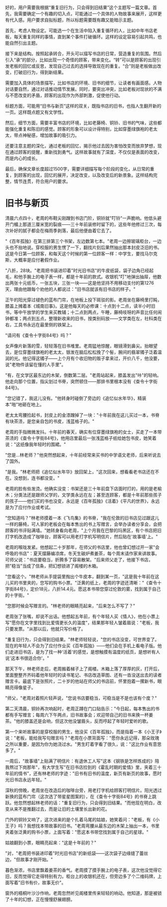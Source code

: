 <ReasoningChainRenderer>
好的，用户需要我根据“重复旧行为，只会得到旧结果”这个主题写一篇文章。首先，我需要确定一个有趣的切入点，可能通过一个具体的人物故事来展开，这样更有代入感。用户要求自拟标题，所以标题需要既有趣又能暗示主题。

首先，考虑人物设定。可能选一个在生活中陷入重复循环的人，比如中年书店老板，每天重复同样的事情，直到某个事件打破循环。这样的设定容易引起共鸣，也能自然引出主题。

接下来是结构。按照起承转合，开头可以描写书店的日常，营造重复的氛围。然后引入“承”的部分，比如出现一个奇怪的顾客，带来变化。“转”可以是顾客的出现引发老板的回忆或反思，发现自己过去的选择导致现在的重复。“合”则是老板做出改变，打破旧行为，得到新结果。

需要加入具体的场景描写，比如书店的环境、旧书的细节，让读者有画面感。人物对话要自然，通过对话推动情节发展。同时，要突出冲突，比如老板对现状的不满与不愿改变的矛盾，顾客的出现作为外部刺激，促使他行动。

标题方面，可能用“旧书与新页”这样的双关，既指书店的旧书，也指人生翻开新的一页。这样既点题又有文学性。

然后，细节方面，需要丰富书店的环境，比如老藤椅、铜铃、旧书的气味，这些都能强化重复和陈旧的感觉。顾客的形象可以设计得特别，比如穿墨绿旗袍的老太太，带点神秘感，增加故事的吸引力。

还要注意主题的深化，通过老板的回忆，揭示他过去因为害怕改变而放弃梦想，现在通过顾客的提醒，重新找到勇气。这样故事就有了深度，不仅仅是表面的改变，而是内心的成长。

最后，确保文章长度超过1500字，需要详细描写每个阶段的变化，从日常的重复，到顾客的出现，回忆的展开，决定改变，以及改变后的新景象。这样结构完整，情节连贯，符合用户的要求。

</ReasoningChainRenderer>



# 旧书与新页

清晨六点四十，老周的布鞋尖刚蹭到书店门阶，铜铃就"叮铃"一声脆响。他低头避开门楣上那道三厘米宽的裂痕——三十年前装修时留下的，这些年他修过三次，每次补好的腻子都会在梅雨季剥落，最后他便由着它去了。

"《百年孤独》在第三排第三个书架，左边数第七本。"老周一边擦玻璃柜台，一边头也不抬地说。穿校服的男生愣了一下，翻找片刻后果然抽出那本封皮泛旧的书。这是今日第一位顾客，和每天这个时候的第一位顾客一样：中学生，要找马尔克斯，大概率是应付暑假作业。

"八折，28块。"老周把书装进印着"时光旧书店"的牛皮纸袋，袋子边角已经起毛，和他手腕上的电子表一样，都是十年前的款式。收银机"叮"地弹出抽屉，他数出两张十元纸币，一张五块，三张一块——这是他坚持不用移动支付的第1276天，理由他跟每个劝他的人都说过："旧书店就该有旧书店的样子。"

正午的阳光穿过褪色的蓝布门帘，在地板上投下斑驳的影。老周坐在藤椅里打盹，膝盖上摊着本《城南旧事》。这是他每天的必修课：十点到十二点，读半小时旧书，等中午放学的学生来买教辅；十二点到两点，午睡，藤椅吱呀的声音比任何闹钟都准；两点到五点，整理新收来的旧书，按类别码放——文学类在左，社科类在右，工具书永远在最里侧的铁架上。

"请问有《查令十字街84号》吗？"

女声像片新落的雪，轻轻落在旧书堆里。老周猛地惊醒，眼镜滑到鼻尖。抬眼望去，是位穿墨绿旗袍的老太太，银发在脑后松松挽了个髻，腕间的翡翠镯子泛着温润的光。他记得这镯子——上个月有个收旧物的贩子拿来过，开价八千，他没要，说"老物件该留在懂的人手里"。

"有，在文学区最东边的木架，倒数第二层。"老周站起来，膝盖发出"咔"的轻响。他走向那个位置，指尖划过书脊，突然顿住——那排书里根本没有《查令十字街84号》。

"您记错了，我这儿没有。"他转身时碰倒了旁边的《追忆似水年华》，精装本"啪"地砸在地上。

老太太弯腰捡起书，封皮上的金漆蹭掉了一块："十年前我在这儿买过一本，书脊有块茶渍，是您亲自包的书皮，浅蓝格子的。"

老周的手指微微发抖。十年前的春天，确实有位穿墨绿旗袍的女士，买走了一本带茶渍的《查令十字街84号》，他用店里最后一张浅蓝格子纸给她包书皮，她笑着说："这纸像我年轻时的围裙。"

"您是...林老师？"他突然想起来，十年前经常来买书的中学语文老师，后来听说去了国外。

"是我。"林老师把《追忆似水年华》放回架上，"这次回来，想看看老书店还在不在。没想到，连书都没变。"

老周的脸有些发烫。他确实没变：书架还是三十年前盘下店面时打的，用的是老榆木；分类法还是跟师父学的，文学类永远在左；甚至连顾客，都是十年前那些孩子的孩子——他们买的书也没变，永远是《百年孤独》《活着》《平凡的世界》，永远是为了应付作业或考试。

"您知道吗？"林老师摸着一本《飞鸟集》的书脊，"我在伦敦的旧书店见过跟这儿一样的藤椅，可人家的老板会在每本售出的书上写赠言，会举办读者分享会，会把顾客的书评贴满墙。"她转身看向老周，"上个月我在巴黎的玛黑区，有个书店把旧打字机改造成了咖啡台，顾客可以用老打字机写明信片，然后贴在'故事墙'上。"

老周的喉咙发紧。他想起二十岁那年，在师父的书店里，他也曾幻想过开一家"会呼吸的书店"：夏天摆藤编凉席，冬天生碳炉煮姜茶，每个周末请作家来讲故事。可师父说："书店要稳当，折腾多了容易散架。"后来师父走了，他接下书店，把"稳当"当成了信条，把幻想锁进了阁楼的木箱。

"您看这个。"林老师从手提袋里掏出个牛皮本，翻到某一页，"这是我十年前在这儿买的书里夹的，您写的购书小票。"泛黄的纸上，老周的字迹还清晰："《查令十字街84号》，定价18元，八折14.4元。愿这本书带您穿过伦敦的雾，找到属于自己的十字街。"

"您那时候会写赠言的。"林老师的眼睛亮起来，"后来怎么不写了？"

老周张了张嘴，却说不出话。他想起五年前，有个年轻人买《情人》，他在小票上写"愿你在文字里找到比爱情更长久的温度"，结果那年轻人皱着眉说："老板，我只要发票。"从那以后，他就只写价格了。

"重复旧行为，只会得到旧结果。"林老师轻轻说，"您的书店没变，可世界变了。现在的年轻人不会为了应付作业买《百年孤独》——他们会在手机上看电子版。他们走进旧书店，是为了找一种'活着'的感觉，是想触摸有温度的纸页，是想听有人说'这本书很适合你'。"

那天下午，林老师走后，老周搬着梯子上了阁楼。木箱上落了厚厚的灰，打开后，里面整整齐齐码着他年轻时的读书笔记、书店改造草图、还有一沓没送出去的读者赠言卡。最底下是张照片，二十岁的他站在师父的书店前，怀里抱着一摞新书，眼睛亮得像星子。

"师父，"老周对着照片轻声说，"您说书店要稳当，可稳当是不是也该有个度？"

第二天清晨，铜铃再次响起时，老周正蹲在门口贴告示："今日起，每本售出的书都有手写赠言；每周六下午两点，旧书故事会；欢迎带自己的旧书来换一杯姜茶。"他的膝盖还是会响，但这次他没皱眉头，反而哼起了年轻时爱听的歌。

第一个来听故事的是穿校服的男生，他没买《百年孤独》，而是指着一本《小王子》说："老板，能给我写句赠言吗？"老周在小票背面写："愿你永远记得，那朵玫瑰之所以重要，是因为你为她浇过水。"男生盯着字看了很久，说："这比作业有意思多了。"

一周后，"故事墙"上贴满了明信片：有退休工人写"这本《钢铁是怎样炼成的》陪我熬过下岗那年"，有大学生写"在旧书店捡到的《霍乱时期的爱情》里，夹着三十年前的情书"，还有林老师的字迹："旧书有旧书的温度，新页有新页的故事，愿时光旧书店永远年轻。"

深秋的傍晚，老周坐在改造后的咖啡台旁，用老打字机给顾客打明信片。阳光透过新换的蓝布门帘（这次选了带星星图案的），在《查令十字街84号》的书脊上跳跃。他忽然想起林老师的话："重复旧行为，只会得到旧结果。"而他现在明白，改变从来不是推翻过去，而是让旧的土壤里长出新的花。

门外的铜铃又响了，这次进来的是个扎着马尾的姑娘，她笑着问："老板，有《小王子》吗？我想找本带故事的旧书。"老周弯腰从最东边的木架上抽出一本，书里夹着张泛黄的购书小票，上面写着："愿这本书带您找到属于自己的星球。"

姑娘翻到小票，眼睛亮起来："这是十年前的？"

"对，"老周把书装进印着"时光旧书店"的新纸袋——这次袋子边缘缝了蕾丝边，"但故事才刚开始。"

暮色渐浓，书店里飘着姜茶的香气。老周摸了摸手腕上的电子表，这次他没觉得它旧，反而觉得它走得特别有力。柜台上的收银机还在，但旁边多了个二维码牌，上面写着"旧书有价，故事无价"。

窗外的梧桐叶沙沙作响，老周忽然听见阁楼里传来轻轻的响动。他知道，那是被锁了十年的幻想，正在慢慢舒展翅膀。